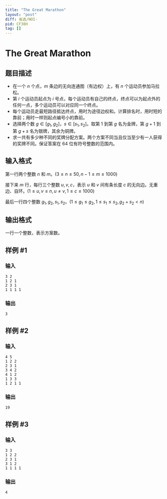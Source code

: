 ```yaml
---
title: "The Great Marathon"
layout: "post"
diff: 省选/NOI-
pid: CF38H
tag: []
---
```


# The Great Marathon

## 题目描述

- 在一个 $n$ 个点，$m$ 条边的无向连通图（有边权）上，有 $n$ 个运动员参加马拉松。
- 第 $i$ 个运动员起点为 $i$ 号点，每个运动员有自己的终点，终点可以为起点外的任何一点，多个运动员可以对应同一个终点。
- 每个运动员走最短路径抵达终点，用时为途径边权和。计算排名时，用时短的靠前；用时一样则起点编号小的靠前。
- 选择两个数 $g\in [g_1,g_2]，s\in [s_1,s_2]$。取第 $1$ 到第 $g$ 名为金牌，第 $g+1$ 到第 $g+s$ 名为银牌，其余为铜牌。
- 求一共有多少种不同的奖牌分配方案。两个方案不同当且仅当至少有一人获得的奖牌不同。保证答案在 $64$ 位有符号整数的范围内。

## 输入格式

第一行两个整数 $n$ 和 $m$。$(3\le n\le 50, n-1\le m\le 1000)$

接下来 $m$ 行，每行三个整数 $u,v,c$，表示 $u$ 和 $v$ 间有条长度 $c$ 的无向边。无重边、自环。$(1\le u,v\le n,u\neq v,1\le c\le 1000)$

最后一行四个整数 $g_1,g_2,s_1,s_2$。$(1\le g_1\le g_2,1\le s_1\le s_2, g_2+s_2<n)$

## 输出格式

一行一个整数，表示方案数。

## 样例 #1

### 输入

```
3 2
1 2 1
2 3 1
1 1 1 1

```

### 输出

```
3

```

## 样例 #2

### 输入

```
4 5
1 2 2
2 3 1
3 4 2
4 1 2
1 3 3
1 2 1 1

```

### 输出

```
19

```

## 样例 #3

### 输入

```
3 3
1 2 2
2 3 1
3 1 2
1 1 1 1

```

### 输出

```
4

```

